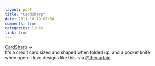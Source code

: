 ```yaml
---
layout: post
title: "CardSharp"
date: 2011-10-19 07:34
comments: true
categories: links
link: true
---
```

[CardSharp](http://www.iainsinclair.com/ "CardSharp") &rarr;  
It's a credit card sized and shaped when folded up, and a pocket knife
when open. I love designs like this. via [@thecurtain](https://twitter.com/#!/thecurtain "@thecurtain")
